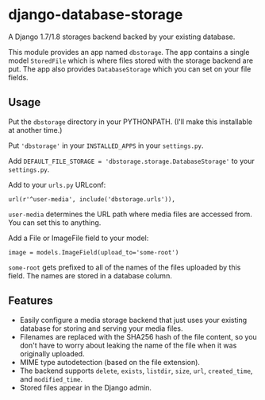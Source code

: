 # django-database-storage

A Django 1.7/1.8 storages backend backed by your existing database.

This module provides an app named `dbstorage`. The app contains a single model `StoredFile` which is where files stored with the storage backend are put. The app also provides `DatabaseStorage` which you can set on your file fields.

## Usage

Put the `dbstorage` directory in your PYTHONPATH. (I'll make this installable at another time.)

Put `'dbstorage'` in your `INSTALLED_APPS` in your `settings.py`.

Add `DEFAULT_FILE_STORAGE = 'dbstorage.storage.DatabaseStorage'` to your `settings.py`.


Add to your `urls.py` URLconf:

	url(r'^user-media', include('dbstorage.urls')),

`user-media` determines the URL path where media files are accessed from. You can set this to anything.

Add a File or ImageFile field to your model:

	image = models.ImageField(upload_to='some-root')

`some-root` gets prefixed to all of the names of the files uploaded by this field. The names are stored in a database column.

## Features

* Easily configure a media storage backend that just uses your existing database for storing and serving your media files.
* Filenames are replaced with the SHA256 hash of the file content, so you don't have to worry about leaking the name of the file when it was originally uploaded.
* MIME type autodetection (based on the file extension).
* The backend supports `delete`, `exists`, `listdir`, `size`, `url`, `created_time`, and `modified_time`.
* Stored files appear in the Django admin.
